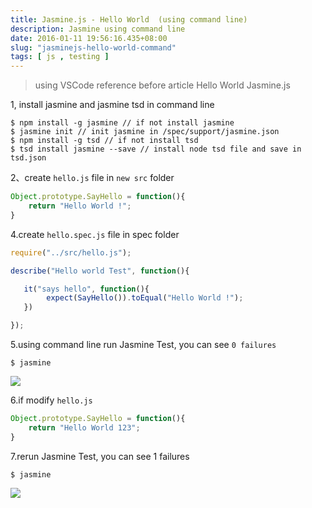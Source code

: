 ```yaml
---
title: Jasmine.js - Hello World  (using command line)
description: Jasmine using command line
date: 2016-01-11 19:56:16.435+08:00
slug: "jasminejs-hello-world-command"
tags: [ js , testing ]
---
```


> using VSCode
> reference before article Hello World Jasmine.js

1, install jasmine and jasmine tsd in command line

```shell
$ npm install -g jasmine // if not install jasmine
$ jasmine init // init jasmine in /spec/support/jasmine.json
$ npm install -g tsd // if not install tsd  
$ tsd install jasmine --save // install node tsd file and save in tsd.json  
```

2、create `hello.js` file in `new src` folder

```js
Object.prototype.SayHello = function(){  
    return "Hello World !";
}    
```

4.create `hello.spec.js` file in spec folder

```js
require("../src/hello.js");

describe("Hello world Test", function(){

   it("says hello", function(){
        expect(SayHello()).toEqual("Hello World !");
   })

});
```

5.using command line run Jasmine Test, you can see `0 failures`

```shell
$ jasmine
```
![](/images/404.webp)

6.if modify `hello.js`

```js
Object.prototype.SayHello = function(){  
    return "Hello World 123";
}   
```

7.rerun Jasmine Test, you can see 1 failures

```shell
$ jasmine
```
![](/images/404.webp)
